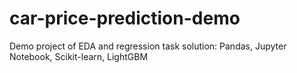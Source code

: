# car-price-prediction-demo
Demo project of EDA and regression task solution: Pandas, Jupyter Notebook, Scikit-learn, LightGBM
